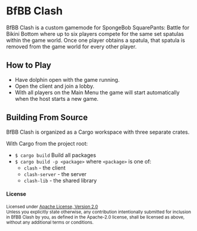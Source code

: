 # BfBB Clash

BfBB Clash is a custom gamemode for SpongeBob SquarePants: Battle for Bikini Bottom where up to six players compete for the same set spatulas within the game world. Once one player obtains a spatula, that spatula is removed from the game world for every other player.

## How to Play

- Have dolphin open with the game running.
- Open the client and join a lobby.
- With all players on the Main Menu the game will start automatically when the host starts a new game.

## Building From Source

BfBB Clash is organized as a Cargo workspace with three separate crates.

With Cargo from the project root:

- `$ cargo build` Build all packages
- `$ cargo build -p <package>` where `<package>` is one of:
  - `clash` - the client
  - `clash-server` - the server
  - `clash-lib` - the shared library

#### License

<sup>
Licensed under <a href="LICENSE-APACHE">Apache License, Version
2.0</a>
</sup>

<br>

<sub>
Unless you explicitly state otherwise, any contribution intentionally submitted
for inclusion in BfBB Clash by you, as defined in the Apache-2.0 license, shall be
licensed as above, without any additional terms or conditions.
</sub>
